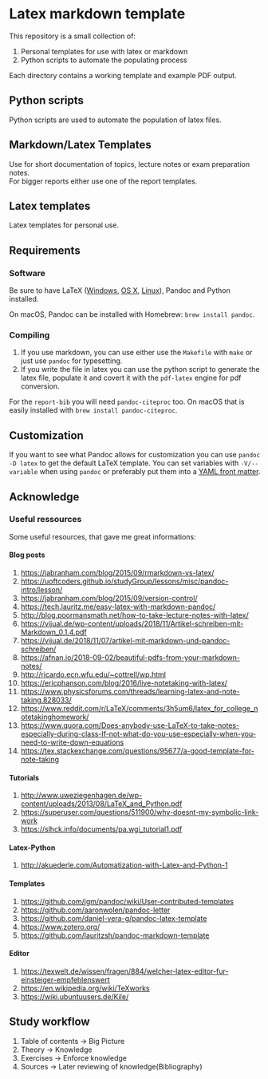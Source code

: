 # Latex markdown template

This repository is a small collection of:

1. Personal templates for use with latex or markdown
2. Python scripts to automate the populating process

Each directory contains a working template and example PDF output.

## Python scripts

Python scripts are used to automate the population of latex files.

## Markdown/Latex Templates

Use for short documentation of topics, lecture notes or exam preparation notes.  
For bigger reports either use one of the report templates.

## Latex templates

Latex templates for personal use.

## Requirements

### Software

Be sure to have LaTeX ([Windows](http://miktex.org/), [OS X](https://tug.org/mactex/),
[Linux](http://latex-project.org/)), Pandoc and Python installed.

On macOS, Pandoc can be installed with Homebrew: `brew install pandoc`.

### Compiling

1. If you use markdown, you can use either use the `Makefile` with `make` or just use `pandoc` for typesetting.
2. If you write the file in latex you can use the python script to generate the latex file, populate it and covert it with the `pdf-latex` engine for pdf conversion.

For the `report-bib` you will need `pandoc-citeproc` too. On macOS that is easily installed with
`brew install pandoc-citeproc`.

## Customization

If you want to see what Pandoc allows for customization you can use `pandoc -D latex` to get the
default LaTeX template. You can set variables with `-V/--variable` when using `pandoc` or preferably
put them into a [YAML front matter](http://assemble.io/docs/YAML-front-matter.html).

## Acknowledge

### Useful ressources

Some useful resources, that gave me great informations:

#### Blog posts

1. https://jabranham.com/blog/2015/09/rmarkdown-vs-latex/
2. https://uoftcoders.github.io/studyGroup/lessons/misc/pandoc-intro/lesson/
3. https://jabranham.com/blog/2015/09/version-control/
4. https://tech.lauritz.me/easy-latex-with-markdown-pandoc/
5. http://blog.poormansmath.net/how-to-take-lecture-notes-with-latex/
6. https://vijual.de/wp-content/uploads/2018/11/Artikel-schreiben-mit-Markdown_0.1.4.pdf
7. https://vijual.de/2018/11/07/artikel-mit-markdown-und-pandoc-schreiben/
8. https://afnan.io/2018-09-02/beautiful-pdfs-from-your-markdown-notes/
9. http://ricardo.ecn.wfu.edu/~cottrell/wp.html
10. https://ericphanson.com/blog/2016/live-notetaking-with-latex/
11. https://www.physicsforums.com/threads/learning-latex-and-note-taking.828033/
12. https://www.reddit.com/r/LaTeX/comments/3h5um6/latex_for_college_notetakinghomework/
13. https://www.quora.com/Does-anybody-use-LaTeX-to-take-notes-especially-during-class-If-not-what-do-you-use-especially-when-you-need-to-write-down-equations
14. https://tex.stackexchange.com/questions/95677/a-good-template-for-note-taking

#### Tutorials

1. http://www.uweziegenhagen.de/wp-content/uploads/2013/08/LaTeX_and_Python.pdf
2. https://superuser.com/questions/511900/why-doesnt-my-symbolic-link-work
3. https://slhck.info/documents/pa.wgi_tutorial1.pdf

#### Latex-Python

1. http://akuederle.com/Automatization-with-Latex-and-Python-1

#### Templates

1. https://github.com/jgm/pandoc/wiki/User-contributed-templates
2. https://github.com/aaronwolen/pandoc-letter
3. https://github.com/daniel-vera-g/pandoc-latex-template
4. https://www.zotero.org/
5. https://github.com/lauritzsh/pandoc-markdown-template

#### Editor

1. https://texwelt.de/wissen/fragen/884/welcher-latex-editor-fur-einsteiger-empfehlenswert
2. https://en.wikipedia.org/wiki/TeXworks
2. https://wiki.ubuntuusers.de/Kile/

## Study workflow

1. Table of contents -> Big Picture
2. Theory -> Knowledge
3. Exercises -> Enforce knowledge
4. Sources -> Later reviewing of knowledge(Bibliography)
